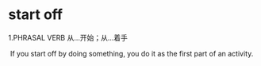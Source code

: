 # start off

1.PHRASAL VERB 从...开始；从...着手

​	If you start off by doing something, you do it as the first part of an activity.